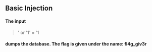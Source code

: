## Basic Injection
#### The input 
> ' or '1' = '1
#### dumps the database. The flag is given under the name: fl4g_giv3r
